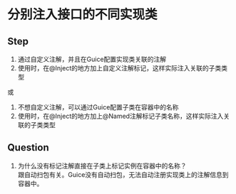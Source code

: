 # 分别注入接口的不同实现类

## Step
1. 通过自定义注解，并且在Guice配置实现类关联的注解
2. 使用时，在@Inject的地方加上自定义注解标记，这样实际注入关联的子类类型

或  
1. 不想自定义注解，可以通过Guice配置子类在容器中的名称
2. 使用时，在@Inject的地方加上@Named注解标记子类名称，这样实际注入关联的子类类型

## Question
1. 为什么没有标记注解直接在子类上标记实例在容器中的名称？  
跟自动扫包有关。Guice没有自动扫包，无法自动注册实现类上的注解信息到容器中。